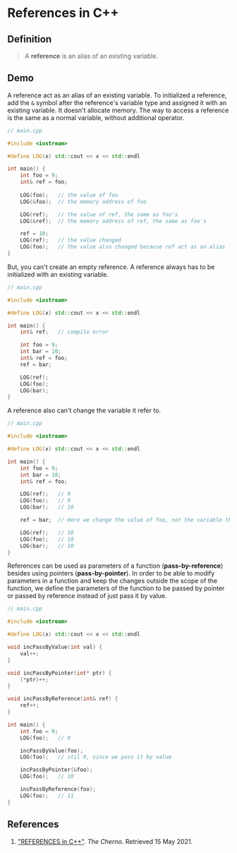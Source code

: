 # References in C++

## Definition
> A **reference** is an alias of an existing variable.

## Demo
A reference act as an alias of an existing variable. To initialized a reference, add the `&` symbol after the reference's variable type and assigned it with an existing variable. It doesn't allocate memory. The way to access a reference is the same as a normal variable, without additional operator.

```c++
// main.cpp

#include <iostream>

#define LOG(x) std::cout << x << std::endl

int main() {
    int foo = 9;
    int& ref = foo;
    
    LOG(foo);   // the value of foo
    LOG(&foo);  // the memory address of foo

    LOG(ref);   // the value of ref, the same as foo's
    LOG(&ref);  // the memory address of ref, the same as foo's

    ref = 10;
    LOG(ref);   // the value changed
    LOG(foo);   // the value also changed because ref act as an alias for foo
}
```

But, you can't create an empty reference. A reference always has to be initialized with an existing variable.

```c++
// main.cpp

#include <iostream>

#define LOG(x) std::cout << x << std::endl

int main() {
    int& ref;   // compile error

    int foo = 9;
    int bar = 10;
    int& ref = foo;
    ref = bar;

    LOG(ref);
    LOG(foo);
    LOG(bar);
}
```

A reference also can't change the variable it refer to.

```c++
// main.cpp

#include <iostream>

#define LOG(x) std::cout << x << std::endl

int main() {
    int foo = 9;
    int bar = 10;
    int& ref = foo;

    LOG(ref);   // 9
    LOG(foo);   // 9
    LOG(bar);   // 10

    ref = bar;  // Here we change the value of foo, not the variable the ref refer

    LOG(ref);   // 10
    LOG(foo);   // 10
    LOG(bar);   // 10
}
```

References can be used as parameters of a function (**pass-by-reference**) besides using pointers (**pass-by-pointer**). In order to be able to modify parameters in a function and keep the changes outside the scope of the function, we define the parameters of the function to be passed by pointer or passed by reference instead of just pass it by value.

```c++
// main.cpp

#include <iostream>

#define LOG(x) std::cout << x << std::endl

void incPassByValue(int val) {
    val++;
}

void incPassByPointer(int* ptr) {
    (*ptr)++;
}

void incPassByReference(int& ref) {
    ref++;
}

int main() {
    int foo = 9;
    LOG(foo);   // 9

    incPassByValue(foo);
    LOG(foo);   // stil 9, since we pass it by value

    incPassByPointer(&foo);
    LOG(foo);   // 10

    incPassByReference(foo);
    LOG(foo);   // 11
}
```

## References
1. ["REFERENCES in C++"](https://youtu.be/IzoFn3dfsPA). *The Cherno*. Retrieved 15 May 2021.
